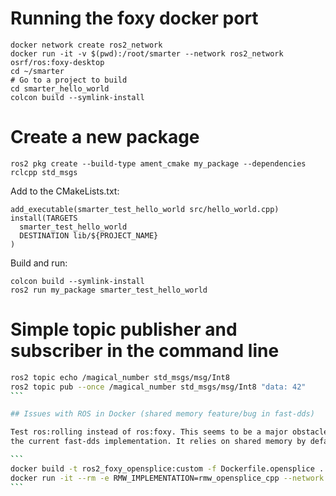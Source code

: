 # Running the foxy docker port

```
docker network create ros2_network
docker run -it -v $(pwd):/root/smarter --network ros2_network osrf/ros:foxy-desktop 
cd ~/smarter
# Go to a project to build
cd smarter_hello_world
colcon build --symlink-install
```

# Create a new package

```
ros2 pkg create --build-type ament_cmake my_package --dependencies rclcpp std_msgs
```

Add to the CMakeLists.txt:

```
add_executable(smarter_test_hello_world src/hello_world.cpp)
install(TARGETS
  smarter_test_hello_world
  DESTINATION lib/${PROJECT_NAME}
)
```

Build and run:

```
colcon build --symlink-install
ros2 run my_package smarter_test_hello_world
```

# Simple topic publisher and subscriber in the command line

````bash
ros2 topic echo /magical_number std_msgs/msg/Int8
ros2 topic pub --once /magical_number std_msgs/msg/Int8 "data: 42"
```

## Issues with ROS in Docker (shared memory feature/bug in fast-dds)

Test ros:rolling instead of ros:foxy. This seems to be a major obstacle in
the current fast-dds implementation. It relies on shared memory by default.

```
docker build -t ros2_foxy_opensplice:custom -f Dockerfile.opensplice .
docker run -it --rm -e RMW_IMPLEMENTATION=rmw_opensplice_cpp --network ros2_network ros2_foxy_opensplice:custom
```



